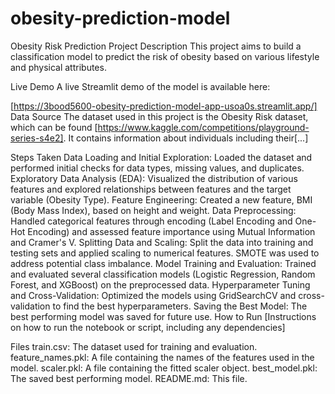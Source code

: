 # obesity-prediction-model
Obesity Risk Prediction
Project Description
This project aims to build a classification model to predict the risk of obesity based on various lifestyle and physical attributes.

Live Demo
A live Streamlit demo of the model is available here:

[https://3bood5600-obesity-prediction-model-app-usoa0s.streamlit.app/]
Data Source
The dataset used in this project is the Obesity Risk dataset, which can be found [https://www.kaggle.com/competitions/playground-series-s4e2]. It contains information about individuals including their[...]

Steps Taken
Data Loading and Initial Exploration: Loaded the dataset and performed initial checks for data types, missing values, and duplicates.
Exploratory Data Analysis (EDA): Visualized the distribution of various features and explored relationships between features and the target variable (Obesity Type).
Feature Engineering: Created a new feature, BMI (Body Mass Index), based on height and weight.
Data Preprocessing: Handled categorical features through encoding (Label Encoding and One-Hot Encoding) and assessed feature importance using Mutual Information and Cramer's V.
Splitting Data and Scaling: Split the data into training and testing sets and applied scaling to numerical features. SMOTE was used to address potential class imbalance.
Model Training and Evaluation: Trained and evaluated several classification models (Logistic Regression, Random Forest, and XGBoost) on the preprocessed data.
Hyperparameter Tuning and Cross-Validation: Optimized the models using GridSearchCV and cross-validation to find the best hyperparameters.
Saving the Best Model: The best performing model was saved for future use.
How to Run
[Instructions on how to run the notebook or script, including any dependencies]

Files
train.csv: The dataset used for training and evaluation.
feature_names.pkl: A file containing the names of the features used in the model.
scaler.pkl: A file containing the fitted scaler object.
best_model.pkl: The saved best performing model.
README.md: This file.
